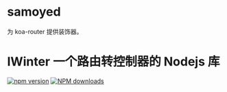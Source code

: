 # samoyed
为 koa-router 提供装饰器。
# IWinter 一个路由转控制器的 Nodejs 库
[![npm version](https://badge.fury.io/js/samoyed.svg)](https://badge.fury.io/js/samoyed)
[![NPM downloads](http://img.shields.io/npm/dy/samoyed.svg?style=flat)](https://www.npmjs.com/package/samoyed)